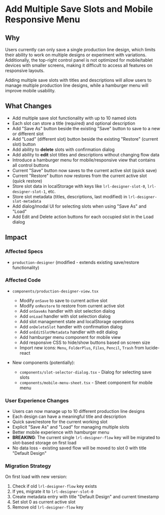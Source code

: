 # Add Multiple Save Slots and Mobile Responsive Menu

## Why

Users currently can only save a single production line design, which limits their ability to work on multiple designs or experiment with variations. Additionally, the top-right control panel is not optimized for mobile/tablet devices with smaller screens, making it difficult to access all features on responsive layouts.

Adding multiple save slots with titles and descriptions will allow users to manage multiple production line designs, while a hamburger menu will improve mobile usability.

## What Changes

- Add multiple save slot functionality with up to 10 named slots
- Each slot can store a title (required) and optional description
- Add "Save As" button beside the existing "Save" button to save to a new or different slot
- Add "Load" (different slot) button beside the existing "Restore" (current slot) button
- Add ability to **delete** slots with confirmation dialog
- Add ability to **edit** slot titles and descriptions without changing flow data
- Introduce a hamburger menu for mobile/responsive view that contains all control buttons
- Current "Save" button now saves to the current active slot (quick save)
- Current "Restore" button now restores from the current active slot (quick restore)
- Store slot data in localStorage with keys like `lrl-designer-slot-0`, `lrl-designer-slot-1`, etc.
- Store slot metadata (titles, descriptions, last modified) in `lrl-designer-slot-metadata`
- Add dialog/modal UI for selecting slots when using "Save As" and "Load"
- Add Edit and Delete action buttons for each occupied slot in the Load dialog

## Impact

### Affected Specs

- `production-designer` (modified - extends existing save/restore functionality)

### Affected Code

- `components/production-designer-view.tsx`

  - Modify `onSave` to save to current active slot
  - Modify `onRestore` to restore from current active slot
  - Add `onSaveAs` handler with slot selection dialog
  - Add `onLoad` handler with slot selection dialog
  - Add slot management state and localStorage operations
  - Add `onDeleteSlot` handler with confirmation dialog
  - Add `onEditSlotMetadata` handler with edit dialog
  - Add hamburger menu component for mobile view
  - Add responsive CSS to hide/show buttons based on screen size
  - Import new icons: `Menu`, `FolderPlus`, `Files`, `Pencil`, `Trash` from lucide-react

- New components (potentially):
  - `components/slot-selector-dialog.tsx` - Dialog for selecting save slots
  - `components/mobile-menu-sheet.tsx` - Sheet component for mobile menu

### User Experience Changes

- Users can now manage up to 10 different production line designs
- Each design can have a meaningful title and description
- Quick save/restore for the current working slot
- Explicit "Save As" and "Load" for managing multiple slots
- Better mobile experience with hamburger menu
- **BREAKING**: The current single `lrl-designer-flow` key will be migrated to slot-based storage on first load
- No data loss - existing saved flow will be moved to slot 0 with title "Default Design"

### Migration Strategy

On first load with new version:

1. Check if old `lrl-designer-flow` key exists
2. If yes, migrate it to `lrl-designer-slot-0`
3. Create metadata entry with title "Default Design" and current timestamp
4. Set slot 0 as current active slot
5. Remove old `lrl-designer-flow` key
